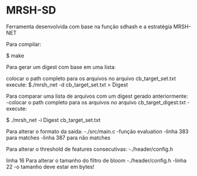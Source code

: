 # MRSH-SD
Ferramenta desenvolvida com base na função sdhash e a estratégia MRSH-NET


Para compilar:

$ make

Para gerar um digest com base em uma lista:

colocar o path completo para os arquivos no arquivo cb_target_set.txt
execute:
$./mrsh_net -d cb_target_set.txt > Digest

Para comparar uma lista de arquivos com um digest gerado anteriormente: -colocar o path completo para os arquivos no arquivo cb_target_digest.txt -execute:

$ ./mrsh_net -i Digest cb_target_set.txt

Para alterar o formato da saída: -./src/main.c -função evaluation -linha 383 para matches -linha 387 para não matches

Para alterar o threshold de features consecutivas: -./header/config.h

linha 16
Para alterar o tamanho do filtro de bloom -./header/config.h -linha 22 -o tamanho deve estar em bytes!
